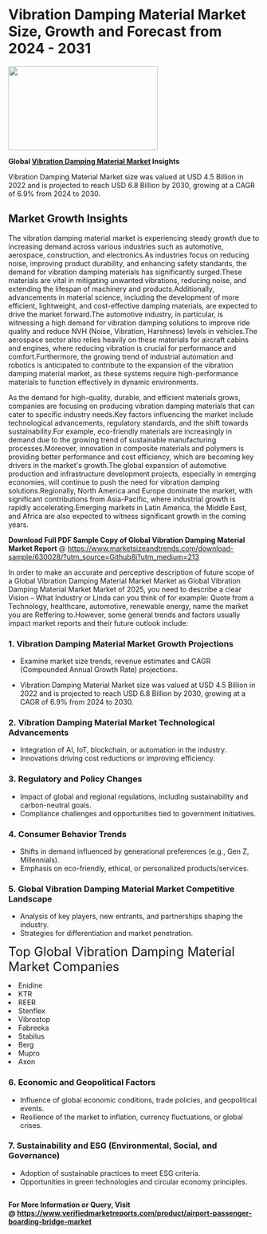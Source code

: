 <H1>Vibration Damping Material Market Size, Growth and Forecast from 2024 - 2031</H1><img class="aligncenter size-medium wp-image-584254" src="https://thirdeyenews.in/wp-content/uploads/2024/09/Global-Market-Research-300x168.jpeg" alt="" width="300" height="168" /><p><strong>Global&nbsp;<a href="https://www.marketsizeandtrends.com/download-sample/630028/?utm_source=Github8j?utm_medium=213">Vibration Damping Material Market</a> Insights</strong></p><p>Vibration Damping Material Market size was valued at USD 4.5 Billion in 2022 and is projected to reach USD 6.8 Billion by 2030, growing at a CAGR of 6.9% from 2024 to 2030.</p><p><h2>Market Growth Insights</h2> <p>The vibration damping material market is experiencing steady growth due to increasing demand across various industries such as automotive, aerospace, construction, and electronics.As industries focus on reducing noise, improving product durability, and enhancing safety standards, the demand for vibration damping materials has significantly surged.These materials are vital in mitigating unwanted vibrations, reducing noise, and extending the lifespan of machinery and products.Additionally, advancements in material science, including the development of more efficient, lightweight, and cost-effective damping materials, are expected to drive the market forward.The automotive industry, in particular, is witnessing a high demand for vibration damping solutions to improve ride quality and reduce NVH (Noise, Vibration, Harshness) levels in vehicles.The aerospace sector also relies heavily on these materials for aircraft cabins and engines, where reducing vibration is crucial for performance and comfort.Furthermore, the growing trend of industrial automation and robotics is anticipated to contribute to the expansion of the vibration damping material market, as these systems require high-performance materials to function effectively in dynamic environments.</p> <p>As the demand for high-quality, durable, and efficient materials grows, companies are focusing on producing vibration damping materials that can cater to specific industry needs.Key factors influencing the market include technological advancements, regulatory standards, and the shift towards sustainability.For example, eco-friendly materials are increasingly in demand due to the growing trend of sustainable manufacturing processes.Moreover, innovation in composite materials and polymers is providing better performance and cost efficiency, which are becoming key drivers in the market's growth.The global expansion of automotive production and infrastructure development projects, especially in emerging economies, will continue to push the need for vibration damping solutions.Regionally, North America and Europe dominate the market, with significant contributions from Asia-Pacific, where industrial growth is rapidly accelerating.Emerging markets in Latin America, the Middle East, and Africa are also expected to witness significant growth in the coming years.</p> <p><span class=""><strong>Download Full PDF Sample Copy of Global Vibration Damping Material Market Report</strong> @ <a href="https://www.marketsizeandtrends.com/download-sample/630028/?utm_source=Github8j?utm_medium=213" target="_blank">https://www.marketsizeandtrends.com/download-sample/630028/?utm_source=Github8j?utm_medium=213</a></span></p><p>In order to make an accurate and perceptive description of future scope of a Global&nbsp;Vibration Damping Material Market Market as Global&nbsp;Vibration Damping Material Market Market of 2025, you need to describe a clear Vision &ndash; What Industry or Linda can you think of for example: Quote from a Technology, healthcare, automotive, renewable energy, name the market you are Reffering to.However, some general trends and factors usually impact market reports and their future outlook include:</p><h3>1.&nbsp;<strong>Vibration Damping Material Market Growth Projections</strong></h3><ul><li>Examine market size trends, revenue estimates and CAGR (Compounded Annual Growth Rate) projections.</li><li><p>Vibration Damping Material Market size was valued at USD 4.5 Billion in 2022 and is projected to reach USD 6.8 Billion by 2030, growing at a CAGR of 6.9% from 2024 to 2030.</p></li></ul><h3>2.&nbsp;<strong>Vibration Damping Material Market Technological Advancements</strong></h3><ul><li>Integration of AI, IoT, blockchain, or automation in the industry.</li><li>Innovations driving cost reductions or improving efficiency.</li></ul><h3>3.&nbsp;<strong>Regulatory and Policy Changes</strong></h3><ul><li>Impact of global and regional regulations, including sustainability and carbon-neutral goals.</li><li>Compliance challenges and opportunities tied to government initiatives.</li></ul><h3>4.&nbsp;<strong>Consumer Behavior Trends</strong></h3><ul><li>Shifts in demand influenced by generational preferences (e.g., Gen Z, Millennials).</li><li>Emphasis on eco-friendly, ethical, or personalized products/services.</li></ul><h3>5.&nbsp;<strong>Global Vibration Damping Material Market Competitive Landscape</strong></h3><ul><li>Analysis of key players, new entrants, and partnerships shaping the industry.</li><li>Strategies for differentiation and market penetration.</li></ul><p data-pm-slice="1 1 []"><span style="color: inherit; font-family: inherit; font-size: 25px;">Top Global Vibration Damping Material Market Companies</span></p><div class="" data-test-id=""><p><li>Enidine</li><li> KTR</li><li> REER</li><li> Stenflex</li><li> Vibrostop</li><li> Fabreeka</li><li> Stabilus</li><li> Berg</li><li> Mupro</li><li> Axon</li></p></div><h3>6.&nbsp;<strong>Economic and Geopolitical Factors</strong></h3><ul><li>Influence of global economic conditions, trade policies, and geopolitical events.</li><li>Resilience of the market to inflation, currency fluctuations, or global crises.</li></ul><h3>7.&nbsp;<strong>Sustainability and ESG (Environmental, Social, and Governance)</strong></h3><ul><li>Adoption of sustainable practices to meet ESG criteria.</li><li>Opportunities in green technologies and circular economy principles.</li></ul><h2><strong style="font-size: 14px;">For More Information or Query, Visit @&nbsp;</strong><a style="background-color: #ffffff; font-size: 14px;" href="https://www.marketsizeandtrends.com/report/vibration-damping-material-market/" target="_blank">https://www.verifiedmarketreports.com/product/airport-passenger-boarding-bridge-market</a></h2>